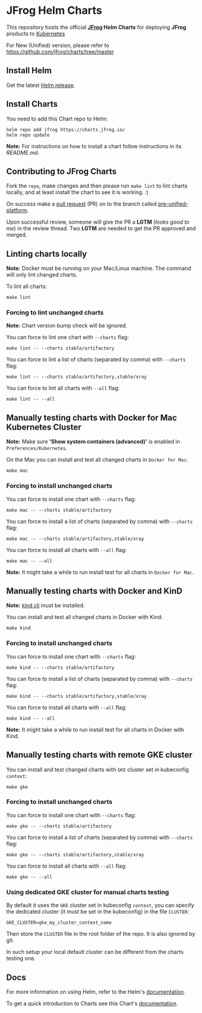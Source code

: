 # JFrog Helm Charts

This repository hosts the official **[JFrog](https://jfrog.com/) Helm Charts** for deploying **JFrog** products to [Kubernetes](https://kubernetes.io/)

For New (Unified) version, please refer to https://github.com/jfrog/charts/tree/master

## Install Helm

Get the latest [Helm release](https://github.com/kubernetes/helm#install).

## Install Charts

You need to add this Chart repo to Helm:

```console
helm repo add jfrog https://charts.jfrog.io/
helm repo update
```

**Note:** For instructions on how to install a chart follow instructions in its _README.md_.

## Contributing to JFrog Charts

Fork the `repo`, make changes and then please run `make lint` to lint charts locally, and at least install the chart to see it is working. :)

On success make a [pull request](https://help.github.com/articles/using-pull-requests) (PR) on to the branch called [pre-unified-platform](https://github.com/jfrog/charts/tree/pre-unified-platform).

Upon successful review, someone will give the PR a __LGTM__ (_looks good to me_) in the review thread.
Two __LGTM__ are needed to get the PR approved and merged.

## Linting charts locally

**Note:** Docker must be running on your Mac/Linux machine. 
The command will only lint changed charts.

To lint all charts:

```console
make lint
```

### Forcing to lint unchanged charts

**Note:** Chart version bump check will be ignored.

You can force to lint one chart with `--charts` flag:

```console
make lint -- --charts stable/artifactory
```

You can force to lint a list of charts (separated by comma) with `--charts` flag:

```console
make lint -- --charts stable/artifactory,stable/xray
```

You can force to lint all charts with `--all` flag:

```console
make lint -- --all
```

## Manually testing charts with Docker for Mac Kubernetes Cluster

**Note:** Make sure **'Show system containers (advanced)'** is enabled in `Preferences/Kubernetes`.

On the Mac you can install and test all changed charts in `Docker for Mac`:

```console
make mac
```

### Forcing to install unchanged charts

You can force to install one chart with `--charts` flag:

```console
make mac -- --charts stable/artifactory
```

You can force to install a list of charts (separated by comma) with `--charts` flag:

```console
make mac -- --charts stable/artifactory,stable/xray
```

You can force to install all charts with `--all` flag:

```console
make mac -- --all
```

**Note:** It might take a while to run install test for all charts in `Docker for Mac`.

## Manually testing charts with Docker and KinD

**Note:** [kind cli](https://github.com/kubernetes-sigs/kind/) must be installed.

You can install and test all changed charts in Docker with Kind:

```console
make kind
```

### Forcing to install unchanged charts

You can force to install one chart with `--charts` flag:

```console
make kind -- --charts stable/artifactory
```

You can force to install a list of charts (separated by comma) with `--charts` flag:

```console
make kind -- --charts stable/artifactory,stable/xray
```

You can force to install all charts with `--all` flag:

```console
make kind -- --all
```

**Note:** It might take a while to run install test for all charts in Docker with Kind.

## Manually testing charts with remote GKE cluster

You can install and test changed charts with `GKE` cluster set in kubeconfig `context`:

```console
make gke
```

### Forcing to install unchanged charts

You can force to install one chart with `--charts` flag:

```console
make gke -- --charts stable/artifactory
```

You can force to install a list of charts (separated by comma) with `--charts` flag:

```console
make gke -- --charts stable/artifactory,stable/xray
```

You can force to install all charts with `--all` flag:

```console
make gke -- --all
```

### Using dedicated GKE cluster for manual charts testing

By default it uses the `GKE` cluster set in kubeconfig `context`, you can specify the dedicated cluster (it must be set in the kubeconfig) in the file `CLUSTER`:

```
GKE_CLUSTER=gke_my_cluster_context_name
```

Then store the `CLUSTER` file in the root folder of the repo. It is also ignored by git.

In such setup your local default cluster can be different from the charts testing one.


## Docs

For more information on using Helm, refer to the Helm's [documentation](https://docs.helm.sh/using_helm/#quickstart-guide).

To get a quick introduction to Charts see this Chart's [documentation](https://docs.helm.sh/developing_charts/#charts).  
